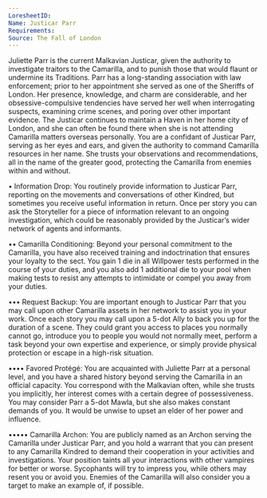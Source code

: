 ```yaml
---
LoresheetID: 
Name: Justicar Parr
Requirements:
Source: The Fall of London
---
```

Juliette Parr is the current Malkavian Justicar, given the authority to investigate traitors to the Camarilla, and to punish those that would flaunt or undermine its Traditions. Parr has a long-standing association with law enforcement; prior to her appointment she served as one of the Sheriffs of London. Her presence, knowledge, and charm are considerable, and her obsessive-compulsive tendencies have served her well when interrogating suspects, examining crime scenes, and poring over other important evidence. The Justicar continues to maintain a Haven in her home city of London, and she can often be found there when she is not attending Camarilla matters overseas personally. You are a confidant of Justicar Parr, serving as her eyes and ears, and given the authority to command Camarilla resources in her name. She trusts your observations and recommendations, all in the name of the greater good, protecting the Camarilla from enemies within and without.  

• Information Drop: You routinely provide information to Justicar Parr, reporting on the movements and conversations of other Kindred, but sometimes you receive useful information in return. Once per story you can ask the Storyteller for a piece of information relevant to an ongoing investigation, which could be reasonably provided by the Justicar’s wider network of agents and informants. 

•• Camarilla Conditioning: Beyond your personal commitment to the Camarilla, you have also received training and indoctrination that ensures your loyalty to the sect. You gain 1 die in all Willpower tests performed in the course of your duties, and you also add 1 additional die to your pool when making tests to resist any attempts to intimidate or compel you away from your duties. 

••• Request Backup: You are important enough to Justicar Parr that you may call upon other Camarilla assets in her network to assist you in your work. Once each story you may call upon a 5-dot Ally to back you up for the duration of a scene. They could grant you access to places you normally cannot go, introduce you to people you would not normally meet, perform a task beyond your own expertise and experience, or simply provide physical protection or escape in a high-risk situation. 

•••• Favored Protégé: You are acquainted with Juliette Parr at a personal level, and you have a shared history beyond serving the Camarilla in an official capacity. You correspond with the Malkavian often, while she trusts you implicitly, her interest comes with a certain degree of possessiveness. You may consider Parr a 5-dot Mawla, but she also makes constant demands of you. It would be unwise to upset an elder of her power and influence. 

••••• Camarilla Archon: You are publicly named as an Archon serving the Camarilla under Justicar Parr, and you hold a warrant that you can present to any Camarilla Kindred to demand their cooperation in your activities and investigations. Your position taints all your interactions with other vampires for better or worse. Sycophants will try to impress you, while others may resent you or avoid you. Enemies of the Camarilla will also consider you a target to make an example of, if possible.